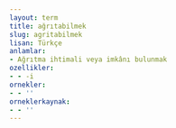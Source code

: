 ```yaml
---
layout: term
title: ağrıtabilmek
slug: agritabilmek
lisan: Türkçe
anlamlar:
- Ağrıtma ihtimali veya imkânı bulunmak
ozellikler:
- - -i
ornekler:
- - ''
orneklerkaynak:
- - ''
---
```

